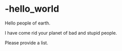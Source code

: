 # -hello_world
Hello people of earth. 

I have come rid your planet of bad and stupid people.

Please provide a list.
